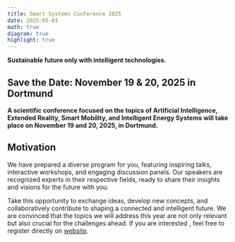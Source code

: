 ```yaml
---
title: Smart Systems Conference 2025
date: 2025-05-01
math: true
diagram: true
highlight: true
---
```


**Sustainable future only with intelligent technologies.**

## Save the Date: November 19 & 20, 2025 in Dortmund

**A scientific conference focused on the topics of Artificial Intelligence, Extended Reality, Smart Mobility, and Intelligent Energy Systems will take place on November 19 and 20, 2025, in Dortmund.**

## Motivation
We have prepared a diverse program for you, featuring inspiring talks, interactive workshops, and engaging discussion panels. Our speakers are recognized experts in their respective fields, ready to share their insights and visions for the future with you. 

Take this opportunity to exchange ideas, develop new concepts, and collaboratively contribute to shaping a connected and intelligent future. We are convinced that the topics we will address this year are not only relevant but also crucial for the challenges ahead. If you are interested , feel free to register directly on [website](https://smart-systems-conference.de/).


